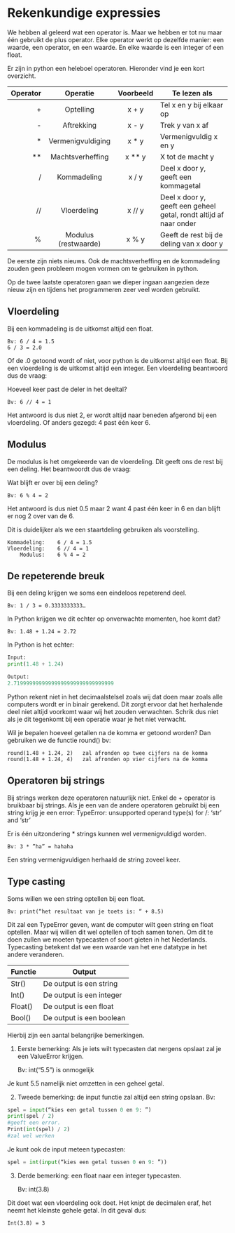 # Rekenkundige expressies
We hebben al geleerd wat een operator is. Maar we hebben er tot nu maar één gebruikt de plus operator. Elke operator werkt op dezelfde manier: een waarde, een operator, en een waarde. En elke waarde is een integer of een float.

Er zijn in python een heleboel operatoren. Hieronder vind je een kort overzicht.

|Operator|Operatie|Voorbeeld|Te lezen als|
|--------:|:--------:|:---------:|------------|
|+|Optelling|x + y|Tel x en y bij elkaar op|
|-| Aftrekking|x - y|Trek y van x af|
|*|Vermenigvuldiging|x * y|Vermenigvuldig x en y|
|**|Machtsverheffing|x ** y|X tot de macht y|
|/|Kommadeling|x / y|Deel x door y, geeft een kommagetal|
|//|Vloerdeling|x // y|Deel x door y, geeft een geheel getal, rondt altijd af naar onder|
|%|Modulus (restwaarde)|x % y|Geeft de rest bij de deling van x door y|

De eerste zijn niets nieuws. Ook de machtsverheffing en de kommadeling zouden geen probleem mogen vormen om te gebruiken in python.

Op de twee laatste operatoren gaan we dieper ingaan aangezien deze nieuw zijn en tijdens het programmeren zeer veel worden gebruikt.

## Vloerdeling
Bij een kommadeling is de uitkomst altijd een float.
    
    Bv: 6 / 4 = 1.5
    6 / 3 = 2.0
Of de .0 getoond wordt of niet, voor python is de uitkomst altijd een float. Bij een vloerdeling is de uitkomst altijd een integer. Een vloerdeling beantwoord dus de vraag:

Hoeveel keer past de deler in het deeltal?

    Bv: 6 // 4 = 1
Het antwoord is dus niet 2, er wordt altijd naar beneden afgerond bij een vloerdeling. Of anders gezegd: 4 past één keer 6. 
## Modulus
De modulus is het omgekeerde van de vloerdeling. Dit geeft ons de rest bij een deling. Het beantwoordt dus de vraag:

Wat blijft er over bij een deling?

    Bv: 6 % 4 = 2

Het antwoord is dus niet 0.5 maar 2 want 4 past één keer in 6 en dan blijft er nog 2 over van de 6.

Dit is duidelijker als we een staartdeling gebruiken als voorstelling.

    Kommadeling:    6 / 4 = 1.5
    Vloerdeling:    6 // 4 = 1
        Modulus:    6 % 4 = 2

## De repeterende breuk
Bij een deling krijgen we soms een eindeloos repeterend deel.

    Bv: 1 / 3 = 0.3333333333…

In Python krijgen we dit echter op onverwachte momenten, hoe komt dat?
    
    Bv: 1.48 + 1.24 = 2.72
In Python is het echter:
```python
Input:
print(1.48 + 1.24)

Output:
2.71999999999999999999999999999999
```
Python rekent niet in het decimaalstelsel zoals wij dat doen maar zoals alle computers wordt er in binair gerekend. Dit zorgt ervoor dat het herhalende deel niet altijd voorkomt waar wij het zouden verwachten. Schrik dus niet als je dit tegenkomt bij een operatie waar je het niet verwacht.

Wil je bepalen hoeveel getallen na de komma er getoond worden? Dan gebruiken we de functie round()
bv: 

    round(1.48 + 1.24, 2)   zal afronden op twee cijfers na de komma
    round(1.48 + 1.24, 4)   zal afronden op vier cijfers na de komma 

## Operatoren bij strings

Bij strings werken deze operatoren natuurlijk niet. Enkel de + operator is bruikbaar bij strings. Als je een van de andere operatoren gebruikt bij een string krijg je een error: TypeError: unsupported operand type(s) for /: ‘str’ and ‘str’

Er is één uitzondering * strings kunnen wel vermenigvuldigd worden.

    Bv: 3 * ”ha” = hahaha

Een string vermenigvuldigen herhaald de string zoveel keer.

## Type casting
Soms willen we een string optellen bij een float.

    Bv: print(“het resultaat van je toets is: “ + 8.5)

Dit zal een TypeError geven, want de computer wilt geen string en float optellen. Maar wij willen dit wel optellen of toch samen tonen. Om dit te doen zullen we moeten typecasten of soort gieten in het Nederlands. Typecasting betekent dat we een waarde van het ene datatype in het andere veranderen.

|Functie|Output|
|------|-----|
|Str() | De output is een string |
|Int() | De output is een integer |
|Float() | De output is een float |
|Bool() | De output is een boolean |

Hierbij zijn een aantal belangrijke bemerkingen.

1. Eerste bemerking: Als je iets wilt typecasten dat nergens opslaat zal je een ValueError krijgen.

    Bv: int(“5.5”) is onmogelijk

Je kunt 5.5 namelijk niet omzetten in een geheel getal.

2. Tweede bemerking: de input functie zal altijd een string opslaan.
    Bv:
```python
spel = input(“kies een getal tussen 0 en 9: ”)
print(spel / 2)
#geeft een error.
Print(int(spel) / 2)
#zal wel werken
```
Je kunt ook de input meteen typecasten:
```python
spel = int(input(“kies een getal tussen 0 en 9: ”))
```
3. Derde bemerking: een float naar een integer typecasten.

    Bv: int(3.8)

Dit doet wat een vloerdeling ook doet. Het knipt de decimalen eraf, het neemt het kleinste gehele getal. In dit geval dus:

    Int(3.8) = 3 